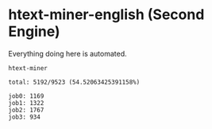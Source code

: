 # htext-miner-english (Second Engine)

Everything doing here is automated.

```
htext-miner

total: 5192/9523 (54.52063425391158%)

job0: 1169
job1: 1322
job2: 1767
job3: 934
```